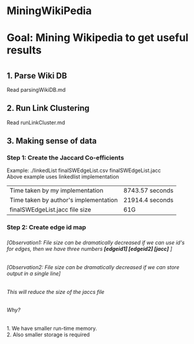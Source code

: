 # MiningWikiPedia
<h1>Goal: Mining Wikipedia to get useful results <h1>
<h2>1. Parse Wiki DB</h2> 
<p>Read parsingWikiDB.md</p>
<h2>2. Run Link Clustering</h2>
<p>Read runLinkCluster.md</p>

<h2>3. Making sense of data</h2>

<h3>Step 1: Create the Jaccard Co-efficients </h3>

<p>Example: ./linkedList finalSWEdgeList.csv finalSWEdgeList.jacc <br>
Above example uses linkedlist implementation
</p>
<table>
<tr><td>
Time taken by my implementation</td><td> 8743.57 seconds
</td></tr>
<tr><td>
Time taken by author's implementation</td><td> 21914.4 seconds
</td></tr>
<tr><td>
finalSWEdgeList.jacc file size  </td><td> 61G
</td></tr>
</table> 
<h3>Step 2: Create edge id map <h3>
<h6>[Observation1: File size can be dramatically decreased if we can use id's for edges, then we have three numbers <b>[edgeid1] [edgeid2] [jacc]</b> ]<h6>
<h6>[Observation2: File size can be dramatically decreased if we can store output in a single line]<h6>
<p>
This will reduce the size of the jaccs file
</p>
<h6>Why?</h6>
<p>
1. We have smaller run-time memory.</br>
2. Also smaller storage is required</br></br>
</p>
